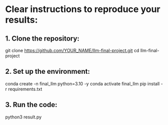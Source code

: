 # Clear instructions to reproduce your results:

## 1. Clone the repository:
git clone https://github.com/YOUR_NAME/llm-final-project.git
cd llm-final-project

## 2. Set up the environment:
conda create -n final_llm python=3.10 -y
conda activate final_llm
pip install -r requirements.txt

## 3. Run the code:
python3 result.py
